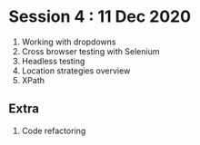 # Session 4  : 11 Dec 2020
  1. Working with dropdowns 
  2. Cross browser testing with Selenium 
  3. Headless testing
  4. Location strategies overview 
  5. XPath 
  
## Extra 
  1. Code refactoring 
  
  
